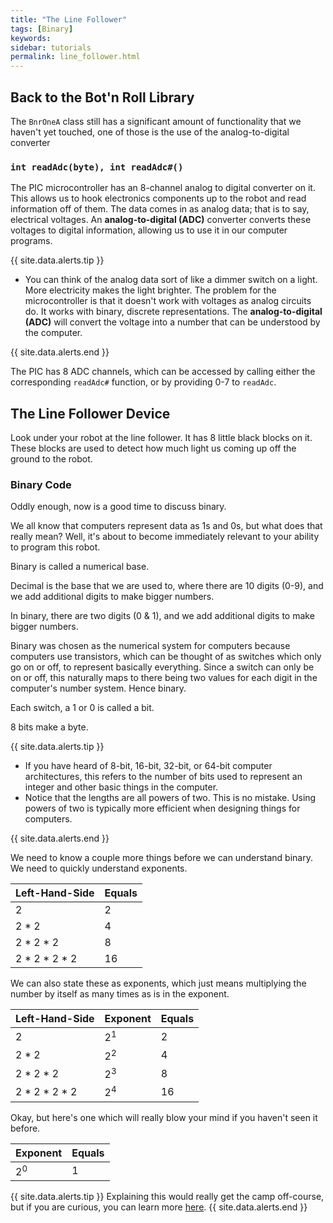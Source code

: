 ```yaml
---
title: "The Line Follower"
tags: [Binary]
keywords:
sidebar: tutorials
permalink: line_follower.html
---
```


## Back to the Bot'n Roll Library

The `BnrOneA` class still has a significant amount of functionality that we haven't yet touched, one of those is the use of the analog-to-digital converter

### `int readAdc(byte), int readAdc#()`

The PIC microcontroller has an 8-channel analog to digital converter on it. This allows us to hook electronics components up to the robot and read information off of them. The data comes in as analog data; that is to say, electrical voltages. An <b>analog-to-digital (ADC)</b> converter converts these voltages to digital information, allowing us to use it in our computer programs.

{{ site.data.alerts.tip }}
<ul>
<li>You can think of the analog data sort of like a dimmer switch on a light. More electricity makes the light brighter. The problem for the microcontroller is that it doesn't work with voltages as analog circuits do. It works with binary, discrete representations. The <b>analog-to-digital (ADC)</b> will convert the voltage into a number that can be understood by the computer.</li>
</ul>
{{ site.data.alerts.end }}

The PIC has 8 ADC channels, which can be accessed by calling either the corresponding `readAdc#` function, or by providing 0-7 to `readAdc`. 

## The Line Follower Device
Look under your robot at the line follower. It has 8 little black blocks on it. These blocks are used to detect how much light us coming up off the ground to the robot. 

### Binary Code

Oddly enough, now is a good time to discuss binary.

We all know that computers represent data as 1s and 0s, but what does that really mean? Well, it's about to become immediately relevant to your ability to program this robot.

Binary is called a numerical base.

Decimal is the base that we are used to, where there are 10 digits (0-9), and we add additional digits to make bigger numbers.

In binary, there are two digits (0 & 1), and we add additional digits to make bigger numbers.

Binary was chosen as the numerical system for computers because computers use transistors, which can be thought of as switches which only go on or off, to represent basically everything. Since a switch can only be on or off, this naturally maps to there being two values for each digit in the computer's number system. Hence binary.

Each switch, a 1 or 0 is called a bit.

8 bits make a byte.

{{ site.data.alerts.tip }}
<ul>
<li>If you have heard of 8-bit, 16-bit, 32-bit, or 64-bit computer architectures, this refers to the number of bits used to represent an integer and other basic things in the computer.</li>
<li>Notice that the lengths are all powers of two. This is no mistake. Using powers of two is typically more efficient when designing things for computers.</li>
</ul>
{{ site.data.alerts.end }}

We need to know a couple more things before we can understand binary. We need to quickly understand exponents.

Left-Hand-Side    | Equals
--------|-------------
2	| 2
2 * 2	    |4
2 * 2 * 2	| 8
2 * 2 * 2 * 2	| 16

We can also state these as exponents, which just means multiplying the number by itself as many times as is in the exponent.

Left-Hand-Side    | Exponent    | Equals
--------|-------------|-------------
2	| 2<sup>1</sup>	| 2
2 * 2	    | 2<sup>2</sup>	    |4
2 * 2 * 2	| 2<sup>3</sup>	| 8
2 * 2 * 2 * 2	| 2<sup>4</sup>	| 16

Okay, but here's one which will really blow your mind if you haven't seen it before.

 Exponent    | Equals
-------------|-------------
2<sup>0</sup>	| 1

{{ site.data.alerts.tip }}
Explaining this would really get the camp off-course, but if you are curious, you can learn more <a href="http://scienceline.ucsb.edu/getkey.php?key=2626">here</a>.
{{ site.data.alerts.end }}

